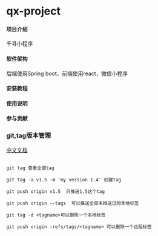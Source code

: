 # qx-project

#### 项目介绍
千寻小程序

#### 软件架构
后端使用Spring boot，前端使用react，微信小程序


#### 安装教程



#### 使用说明


#### 参与贡献

### git,tag版本管理
[中文文档](/https://git-scm.com/book/zh/v1/Git-%E5%9F%BA%E7%A1%80-%E6%89%93%E6%A0%87%E7%AD%BE)
~~~

git tag 查看全部tag

git tag -a v1.5 -m 'my version 1.4' 创建tag
    
git push origin v1.5  只推送1.5这个tag

git push origin --tags  可以推送全部未推送过的本地标签

git tag -d <tagname>可以删除一个本地标签

git push origin :refs/tags/<tagname> 可以删除一个远程标签

~~~